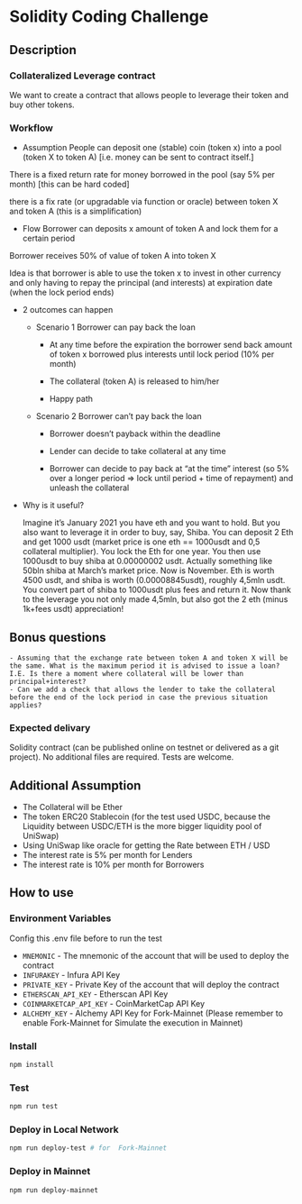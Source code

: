 # Solidity Coding Challenge

## Description

### Collateralized Leverage contract
We want to create a contract that allows people to leverage their token and buy other tokens.

### Workflow

- Assumption
People can deposit one (stable) coin (token x) into a pool (token X to token A) [i.e. money can be sent to contract itself.]

There is a fixed return rate for money borrowed in the pool (say 5% per month) [this can be hard coded]

there is a fix rate (or upgradable via function or oracle) between token X and token A (this is a simplification)

- Flow
Borrower can deposits x amount of token A and lock them for a certain period

Borrower receives 50% of value of token A into token X

Idea is that borrower is able to use the token x to invest in other currency and only having to repay the principal (and interests) at expiration date (when the lock period ends)

- 2 outcomes can happen
	- Scenario 1 Borrower can pay back the loan

		* At any time before the expiration the borrower send back amount of token x borrowed plus interests until lock period (10% per month)

		* The collateral (token A) is released to him/her

		* Happy path

	- Scenario 2 Borrower can’t pay back the loan

		* Borrower doesn’t payback within the deadline

		* Lender can decide to take collateral at any time

		* Borrower can decide to pay back at “at the time” interest (so 5% over a longer period => lock until period + time of repayment) and unleash the collateral

- Why is it useful?

	Imagine it’s January 2021 you have eth and you want to hold. But you also want to leverage it in order to buy, say, Shiba. You can deposit 2 Eth and get 1000 usdt (market price is one eth == 1000usdt and 0,5 collateral multiplier). You lock the Eth for one year. You then use 1000usdt to buy shiba at 0.00000002 usdt. Actually something like 50bln shiba at March’s market price. Now is November. Eth is worth 4500 usdt, and shiba is worth (0.00008845usdt), roughly 4,5mln usdt. You convert part of shiba to 1000usdt plus fees and return it.
	Now thank to the leverage you not only made 4,5mln, but also got the 2 eth (minus 1k+fees usdt) appreciation!

## Bonus questions

	- Assuming that the exchange rate between token A and token X will be the same. What is the maximum period it is advised to issue a loan? I.E. Is there a moment where collateral will be lower than principal+interest?
	- Can we add a check that allows the lender to take the collateral before the end of the lock period in case the previous situation applies?

### Expected delivary
Solidity contract (can be published online on testnet or delivered as a git project). No additional files are required. Tests are welcome.


## Additional Assumption

- The Collateral will be Ether
- The token ERC20 Stablecoin (for the test used USDC, because the Liquidity between USDC/ETH is the more bigger liquidity pool of UniSwap)
- Using UniSwap like oracle for getting the Rate between ETH / USD
- The interest rate is 5% per month for Lenders
- The interest rate is 10% per month for Borrowers

## How to use

### Environment Variables

Config this .env file before to run the test

- `MNEMONIC` - The mnemonic of the account that will be used to deploy the contract
- `INFURAKEY` - Infura API Key
- `PRIVATE_KEY` - Private Key of the account that will deploy the contract
- `ETHERSCAN_API_KEY` - Etherscan API Key
- `COINMARKETCAP_API_KEY` - CoinMarketCap API Key
- `ALCHEMY_KEY` - Alchemy API Key for Fork-Mainnet (Please remember to enable Fork-Mainnet for Simulate the execution in Mainnet)

### Install

```bash
npm install
```

### Test

```bash
npm run test
```

### Deploy in Local Network

```bash
npm run deploy-test # for  Fork-Mainnet
```

### Deploy in Mainnet

```bash
npm run deploy-mainnet
```
